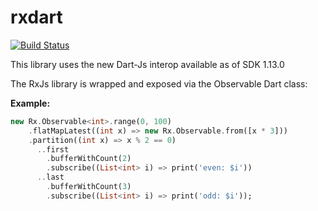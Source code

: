 # rxdart

[![Build Status](https://travis-ci.org/frankpepermans/rxdart.svg)](https://travis-ci.org/frankpepermans/rxdart)

This library uses the new Dart-Js interop available as of SDK 1.13.0

The RxJs library is wrapped and exposed via the Observable Dart class:

**Example:**

```dart
new Rx.Observable<int>.range(0, 100)
    .flatMapLatest((int x) => new Rx.Observable.from([x * 3]))
    .partition((int x) => x % 2 == 0)
      ..first
        .bufferWithCount(2)
        .subscribe((List<int> i) => print('even: $i'))
      ..last
        .bufferWithCount(3)
        .subscribe((List<int> i) => print('odd: $i'));
```